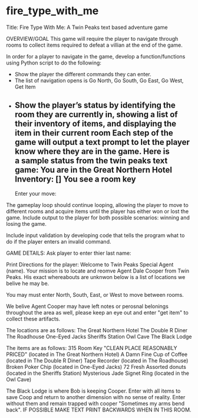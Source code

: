 # fire_type_with_me
Title: Fire Type With Me: A Twin Peaks text based adventure game 

OVERVIEW/GOAL
This game will require the player to navigate through rooms to collect items required to defeat a villian at the end of the game.

In order for a player to navigate in the game, develop a function/functions using Python script to do the following:
* Show the player the different commands they can enter.
* The list of navigation opens is Go North, Go South, Go East, Go West, Get Item
* Show the player’s status by identifying the room they are currently in, showing a list of their inventory of items, and displaying the item in their current room
Each step of the game will output a text prompt to let the player know where they are in the game.
Here is a sample status from the twin peaks text game:
   You are in the Great Northern Hotel
   Inventory: []
   You see a room key
   ----------------------
   Enter your move:

The gameplay loop should continue looping, allowing the player to move to different rooms and acquire items until the player has either won or lost the game. Include output to the player for both possible scenarios: winning and losing the game.

Include input validation by developing code that tells the program what to do if the player enters an invalid command.

GAME DETAILS:
Ask player to enter thier last name:

Print Directions for the player: Welcome to Twin Peaks Special Agent (name).
Your mission is to locate and reomve Agent Dale Cooper from Twin Peaks. His exact whereabouts are unknwon below is a list of locations we belive he may be. 

You may must enter North, South, East, or West to move between rooms. 

We belive Agent Cooper may have left notes or perosnal belonings throughout the area as well, please keep an eye out and enter "get item" to collect these artifacts.

The locations are as follows: 
The Great Northern Hotel
The Double R Diner
The Roadhouse
One-Eyed Jacks
Sheriffs Station
Owl Cave
The Black Lodge

The items are as follows: 
315 Room Key "CLEAN PLACE REASONABLY PRICED" (located in The Great Northern Hotel)
A Damn Fine Cup of Coffee (located in The Double R Diner)
Tape Recorder (located in The Roadhouse)
Broken Poker Chip (located in One-Eyed Jacks)
72 Fresh Assorted donuts (located in the Sheriffs Station)
Mysterious Jade Signet Ring (located in the Owl Cave)

The Black Lodge is where Bob is keeping Cooper. Enter with all items to save Coop and return to another dimension with no sense of reality. Enter without them and remain trapped with cooper "Sometimes my arms bend back". IF POSSIBLE MAKE TEXT PRINT BACKWARDS WHEN IN THIS ROOM.